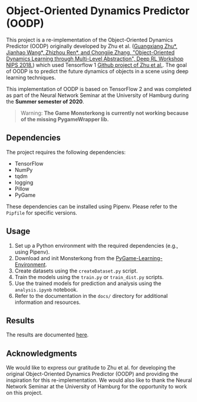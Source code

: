 # Object-Oriented Dynamics Predictor (OODP)

This project is a re-implementation of the Object-Oriented Dynamics Predictor (OODP) originally developed by Zhu et al. ([Guangxiang Zhu*, Jianhao Wang*, Zhizhou Ren*, and Chongjie Zhang, "Object-Oriented Dynamics Learning through Multi-Level Abstraction", Deep RL Workshop NIPS 2018.](https://arxiv.org/abs/1904.07482)) which used Tensorflow 1 [Github project of Zhu et al.](https://github.com/mig-zh/OODP). The goal of OODP is to predict the future dynamics of objects in a scene using deep learning techniques.

This implementation of OODP is based on TensorFlow 2 and was completed as part of the Neural Network Seminar at the University of Hamburg during the **Summer semester of 2020**.

> Warning: **The Game Monsterkong is currently not working because of the missing PygameWrapper lib.**

## Dependencies

The project requires the following dependencies:

- TensorFlow
- NumPy
- tqdm
- logging
- Pillow
- PyGame

These dependencies can be installed using Pipenv. Please refer to the `Pipfile` for specific versions.

## Usage

1. Set up a Python environment with the required dependencies (e.g., using Pipenv).
2. Download and init Monsterkong from the [PyGame-Learning-Environment](https://github.com/ntasfi/PyGame-Learning-Environment/tree/master).
2. Create datasets using the `createDataset.py` script.
3. Train the models using the `train.py` or `train_dist.py` scripts.
4. Use the trained models for prediction and analysis using the `analysis.ipynb` notebook.
5. Refer to the documentation in the `docs/` directory for additional information and resources.

## Results

The results are documented [here](docs/PaperFinal_Korn_Malte_OODP.pdf).

## Acknowledgments

We would like to express our gratitude to Zhu et al. for developing the original Object-Oriented Dynamics Predictor (OODP) and providing the inspiration for this re-implementation. We would also like to thank the Neural Network Seminar at the University of Hamburg for the opportunity to work on this project.